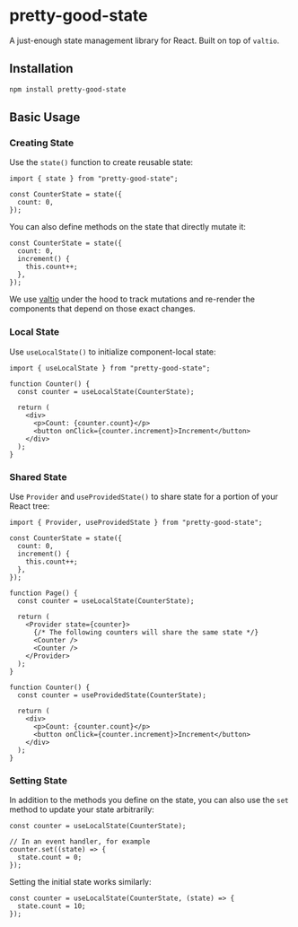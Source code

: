 # pretty-good-state

A just-enough state management library for React. Built on top of `valtio`.

## Installation

```bash
npm install pretty-good-state
```

## Basic Usage

### Creating State

Use the `state()` function to create reusable state:

```tsx
import { state } from "pretty-good-state";

const CounterState = state({
  count: 0,
});
```

You can also define methods on the state that directly mutate it:

```tsx
const CounterState = state({
  count: 0,
  increment() {
    this.count++;
  },
});
```

We use [valtio](https://github.com/pmndrs/valtio) under the hood to
track mutations and re-render the components that depend on those exact changes.

### Local State

Use `useLocalState()` to initialize component-local state:

```tsx
import { useLocalState } from "pretty-good-state";

function Counter() {
  const counter = useLocalState(CounterState);

  return (
    <div>
      <p>Count: {counter.count}</p>
      <button onClick={counter.increment}>Increment</button>
    </div>
  );
}
```

### Shared State

Use `Provider` and `useProvidedState()` to share state for a portion
of your React tree:

```tsx
import { Provider, useProvidedState } from "pretty-good-state";

const CounterState = state({
  count: 0,
  increment() {
    this.count++;
  },
});

function Page() {
  const counter = useLocalState(CounterState);

  return (
    <Provider state={counter}>
      {/* The following counters will share the same state */}
      <Counter />
      <Counter />
    </Provider>
  );
}

function Counter() {
  const counter = useProvidedState(CounterState);

  return (
    <div>
      <p>Count: {counter.count}</p>
      <button onClick={counter.increment}>Increment</button>
    </div>
  );
}
```

### Setting State

In addition to the methods you define on the state, you can also use the `set`
method to update your state arbitrarily:

```tsx
const counter = useLocalState(CounterState);

// In an event handler, for example
counter.set((state) => {
  state.count = 0;
});
```

Setting the initial state works similarly:

```tsx
const counter = useLocalState(CounterState, (state) => {
  state.count = 10;
});
```
